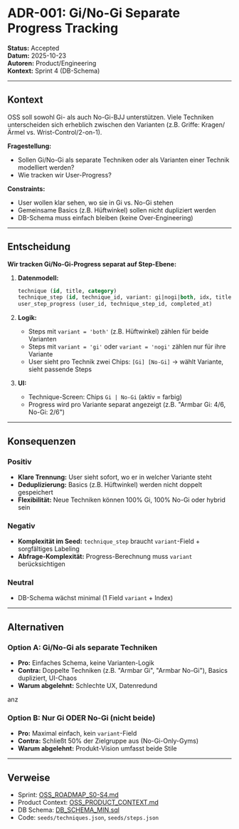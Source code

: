 # ADR-001: Gi/No-Gi Separate Progress Tracking

**Status:** Accepted  
**Datum:** 2025-10-23  
**Autoren:** Product/Engineering  
**Kontext:** Sprint 4 (DB-Schema)

---

## Kontext

OSS soll sowohl Gi- als auch No-Gi-BJJ unterstützen. Viele Techniken unterscheiden sich erheblich zwischen den Varianten (z.B. Griffe: Kragen/Ärmel vs. Wrist-Control/2-on-1).

**Fragestellung:**
- Sollen Gi/No-Gi als separate Techniken oder als Varianten einer Technik modelliert werden?
- Wie tracken wir User-Progress?

**Constraints:**
- User wollen klar sehen, wo sie in Gi vs. No-Gi stehen
- Gemeinsame Basics (z.B. Hüftwinkel) sollen nicht dupliziert werden
- DB-Schema muss einfach bleiben (keine Over-Engineering)

---

## Entscheidung

**Wir tracken Gi/No-Gi-Progress separat auf Step-Ebene:**

1. **Datenmodell:**
   ```sql
   technique (id, title, category)
   technique_step (id, technique_id, variant: gi|nogi|both, idx, title)
   user_step_progress (user_id, technique_step_id, completed_at)
   ```

2. **Logik:**
   - Steps mit `variant = 'both'` (z.B. Hüftwinkel) zählen für beide Varianten
   - Steps mit `variant = 'gi'` oder `variant = 'nogi'` zählen nur für ihre Variante
   - User sieht pro Technik zwei Chips: `[Gi] [No-Gi]` → wählt Variante, sieht passende Steps

3. **UI:**
   - Technique-Screen: Chips `Gi | No-Gi` (aktiv = farbig)
   - Progress wird pro Variante separat angezeigt (z.B. "Armbar Gi: 4/6, No-Gi: 2/6")

---

## Konsequenzen

### Positiv
- **Klare Trennung:** User sieht sofort, wo er in welcher Variante steht
- **Deduplizierung:** Basics (z.B. Hüftwinkel) werden nicht doppelt gespeichert
- **Flexibilität:** Neue Techniken können 100% Gi, 100% No-Gi oder hybrid sein

### Negativ
- **Komplexität im Seed:** `technique_step` braucht `variant`-Field + sorgfältiges Labeling
- **Abfrage-Komplexität:** Progress-Berechnung muss `variant` berücksichtigen

### Neutral
- DB-Schema wächst minimal (1 Field `variant` + Index)

---

## Alternativen

### Option A: Gi/No-Gi als separate Techniken
- **Pro:** Einfaches Schema, keine Varianten-Logik
- **Contra:** Doppelte Techniken (z.B. "Armbar Gi", "Armbar No-Gi"), Basics dupliziert, UI-Chaos
- **Warum abgelehnt:** Schlechte UX, Datenredund

anz

### Option B: Nur Gi ODER No-Gi (nicht beide)
- **Pro:** Maximal einfach, kein `variant`-Field
- **Contra:** Schließt 50% der Zielgruppe aus (No-Gi-Only-Gyms)
- **Warum abgelehnt:** Produkt-Vision umfasst beide Stile

---

## Verweise

- Sprint: [OSS_ROADMAP_S0-S4.md](../roadmap/OSS_ROADMAP_S0-S4.md#sprint-4)
- Product Context: [OSS_PRODUCT_CONTEXT.md](../OSS_PRODUCT_CONTEXT.md#giNo-gi-auswahl)
- DB Schema: [DB_SCHEMA_MIN.sql](../DB_SCHEMA_MIN.sql)
- Code: `seeds/techniques.json`, `seeds/steps.json`
